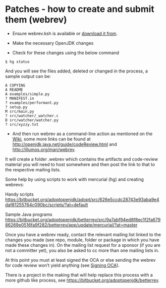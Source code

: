 # Patches - how to create and submit them (webrev)

* Ensure webrev.ksh is available or [download it from](http://hg.openjdk.java.net/code-tools/webrev/raw-file/tip/webrev.ksh).

* Make the necessary OpenJDK changes

* Check for these changes using the below command

```
$ hg status
```

And you will see the files added, deleted or changed in the process, a sample output can be:

```
A COPYING
A README
A examples/simple.py
? MANIFEST.in
? examples/performant.py
? setup.py
M src/main.py
? src/watcher/_watcher.c
D src/watcher/watcher.py
? src/xyzzy.txt
```
* And then run webrev as a command-line action as mentioned on the [Wiki](http://openjdk.java.net/guide/webrevHelp.html), some more links can be found at  http://openjdk.java.net/guide/codeReview.html and http://illumos.org/man/webrev.

It will create a folder .webrev which contains the artifacts and code-review material you will need to host somewhere and then post the link to that to the respective mailing lists.

Some help by using scripts to work with mercurial (hg) and creating webrevs:

Handy scripts https://bitbucket.org/adoptopenjdk/adopt/src/626e5ccdc28743e93aba9e4daf81255764c090bc/scripts/?at=default

Sample Java programs
https://bitbucket.org/adoptopenjdk/betterrev/src/9a7abf94ed8f8ec1f2fa67986269e0516fa9f282/betterrev/app/update/mercurial/?at=master

Once you have a webrev ready, contact the relevant mailing list linked to the changes you made (see repo, module, folder or package in which you have made these changes in). On the mailing list request for a sponsor (if you are not a committer yet), you also be asked to cc more than one mailing lists in.

At this point you must at least signed the OCA or else sending the webrev for code review won’t yield anything (see [Signing OCA](about_oca_-_signing_the_oca.md)).

There is a project in the making that will help replace this process with a more github like process, see https://bitbucket.org/adoptopenjdk/betterrev.